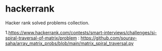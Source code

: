 # hackerrank
Hacker rank solved problems collection.

1.https://www.hackerrank.com/contests/smart-interviews/challenges/si-spiral-traversal-of-matrix/problem : https://github.com/sourav-saha/array_matrix_probs/blob/main/matrix_spiral_traversal.py
